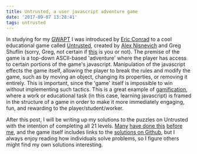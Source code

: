 ```yaml
---
title: Untrusted, a user javascript adventure game
date: '2017-09-07 13:28:41'
tags: untrusted
---
```


In studying for my [GWAPT](https://www.giac.org/certification/web-application-penetration-tester-gwapt) I was introduced by [Eric Conrad](http://www.ericconrad.com/) to a cool educational game called [Untrusted](https://alexnisnevich.github.io/untrusted/), created by [Alex Nisnevich](http://alex.nisnevich.com) and Greg Shuflin (sorry, Greg, not certain if [this](https://www.linkedin.com/in/gregshuflin) is you or not).
The premise of the game is a top-down ASCII-based 'adventure' where the player has access to certain portions of the game's javascript. Manipulation of the javascript effects the game itself, allowing the player to break the rules and modify the game, such as by moving an object, changing its properties, or removing it entirely. This is important, since the 'game' itself is impossible to win without implementing such tactics.
This is a great example of [gamification](https://en.wikipedia.org/wiki/Gamification), where a work or educational task (in this case, learning javascript) is framed in the structure of a game in order to make it more immediately engaging, fun, and rewarding to the player/student/worker.

After this post, I will be writing up my solutions to the puzzles on Untrusted with the intention of completing all 21 levels. [Many](https://codereview.stackexchange.com/questions/46650/is-my-ai-solution-to-untrusted-game-considered-logical-or-ethical) [have done this](http://timnew.me/blog/2014/11/07/walkthrough-untrusted-the-continuing-adventures-of-dr-eval/) [before me](https://www.youtube.com/watch?v=335CACeJalE), and the game itself includes links to the [solutions on Github](https://github.com/AlexNisnevich/untrusted/tree/master/solutions), but I always enjoy reading how individuals solve problems, so I figure others might find my own solutions interesting.

